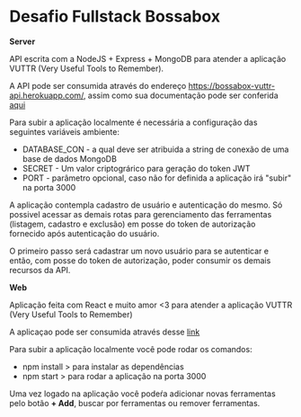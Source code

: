 # Desafio Fullstack Bossabox

**Server** 

API escrita com a NodeJS + Express + MongoDB para atender a aplicação VUTTR (Very Useful Tools to Remember).

A API pode ser consumida através do endereço https://bossabox-vuttr-api.herokuapp.com/, assim como sua documentação pode ser conferida [aqui](https://bossabox-vuttr-api.herokuapp.com/api-docs/) 

Para subir a aplicação localmente é necessária a configuração das seguintes variáveis ambiente:

- DATABASE_CON - a qual deve ser atribuida a string de conexão de uma base de dados MongoDB
- SECRET - Um valor criptográrico para geração do token JWT
- PORT - parâmetro opcional, caso não for definida a aplicação irá "subir" na porta 3000

A aplicação contempla cadastro de usuário e autenticação do mesmo. Só possivel acessar as demais rotas para gerenciamento das ferramentas (listagem, cadastro e exclusão) em posse do token de autorização fornecido após autenticação do usuário.

O primeiro passo será cadastrar um novo usuário para se autenticar e então, com posse do token de autorização, poder consumir os demais recursos da API.

**Web**

Aplicação feita com React e muito amor <3 para atender a aplicação VUTTR (Very Useful Tools to Remember)

A aplicaçao pode ser consumida através desse [link](https://bossabox-vuttr.netlify.app/)

Para subir a aplicação localmente você pode rodar os comandos:

- npm install > para instalar as dependências
- npm start > para rodar a aplicação na porta 3000

Uma vez logado na aplicação você podeŕa adicionar novas ferramentas pelo botão **+ Add**, buscar por ferramentas ou remover ferramentas.
